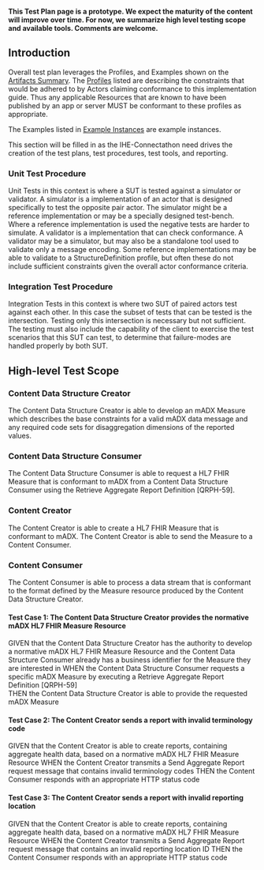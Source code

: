 **This Test Plan page is a prototype.   We expect the maturity of the content will improve over time.  For now, we summarize high level testing scope and available tools. Comments are welcome.**


## Introduction

Overall test plan leverages the Profiles, and Examples shown on the [Artifacts Summary](artifacts.html). The [Profiles](artifacts.html#structures-resource-profiles) listed are describing the constraints that would be adhered to by Actors claiming conformance to this implementation guide. Thus any applicable Resources that are known to have been published by an app or server MUST be conformant to these profiles as appropriate.

The Examples listed in [Example Instances](artifacts.html#example-example-instances) are example instances.

This section will be filled in as the IHE-Connectathon need drives the creation of the test plans, test procedures, test tools, and reporting.


### Unit Test Procedure

Unit Tests in this context is where a SUT is tested against a simulator or validator.  A simulator is a implementation of an actor that is designed specifically to test the opposite pair actor. The simulator might be a reference implementation or may be a specially designed test-bench. Where a reference implementation is used the negative tests are harder to simulate. A validator is a implementation that can check conformance. A validator may be a simulator, but may also be a standalone tool used to validate only a message encoding. Some reference implementations may be able to validate to a StructureDefinition profile, but often these do not include sufficient constraints given the overall actor conformance criteria. 

### Integration Test Procedure

Integration Tests in this context is where two SUT of paired actors test against each other. In this case the subset of tests that can be tested is the intersection. Testing only this intersection is necessary but not sufficient. The testing must also include the capability of the client to exercise the test scenarios that this SUT can test, to determine that failure-modes are handled properly by both SUT.

## High-level Test Scope

### Content Data Structure Creator
The Content Data Structure Creator is able to develop an mADX Measure which describes the base constraints for a valid mADX data message and any required code sets for disaggregation dimensions of the reported values. 

### Content Data Structure Consumer
The Content Data Structure Consumer is able to request a HL7 FHIR Measure that is conformant to mADX from a Content Data Structure Consumer using the  Retrieve Aggregate Report Definition [QRPH-59].

### Content Creator
The Content Creator is able to create a HL7 FHIR Measure that is conformant to mADX. The Content Creator is able to send the Measure to a Content Consumer.

### Content Consumer
The Content Consumer is able to process a data stream that is conformant to the format defined by the Measure resource produced by the Content Data Structure Creator. 



#### Test Case 1: The Content Data Structure Creator provides the normative mADX HL7 FHIR Measure Resource
GIVEN that the Content Data Structure Creator has the authority to develop a normative mADX HL7 FHIR Measure Resource and the Content Data Structure Consumer already has a business identifier for the Measure they are interested in
WHEN the Content Data Structure Consumer requests a specific mADX Measure by executing a Retrieve Aggregate Report Definition [QRPH-59]  
THEN the Content Data Structure Creator is able to provide the requested mADX Measure


#### Test Case 2: The Content Creator sends a report with invalid terminology code
GIVEN that the Content Creator is able to create reports, containing aggregate health data, based on a normative mADX HL7 FHIR Measure Resource
WHEN the Content Creator transmits a Send Aggregate Report request message that contains invalid terminology codes
THEN the Content Consumer responds with an appropriate HTTP status code


#### Test Case 3: The Content Creator sends a report with invalid reporting location
GIVEN that the Content Creator is able to create reports, containing aggregate health data, based on a normative mADX HL7 FHIR Measure Resource
WHEN the Content Creator transmits a Send Aggregate Report request message that contains an invalid reporting location ID
THEN the Content Consumer responds with an appropriate HTTP status code

